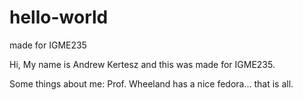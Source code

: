 # hello-world
made for IGME235

Hi, 
My name is Andrew Kertesz and this was made for IGME235.

Some things about me:
  Prof. Wheeland has a nice fedora... that is all.
